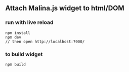 
## Attach Malina.js widget to html/DOM

### run with live reload
```
npm install
npm dev
// then open http://localhost:7000/
```

### to build widget
```
npm build
```
